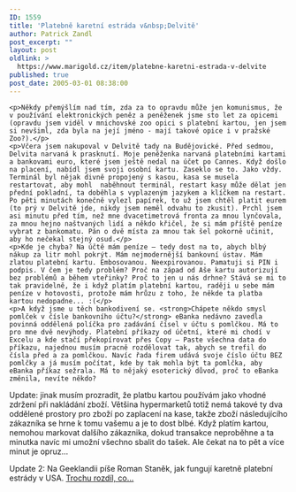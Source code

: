 ```yaml
---
ID: 1559
title: 'Platebně karetní estráda v&nbsp;Delvitě'
author: Patrick Zandl
post_excerpt: ""
layout: post
oldlink: >
  https://www.marigold.cz/item/platebne-karetni-estrada-v-delvite
published: true
post_date: 2005-03-01 08:38:00
---
```

	<p>Někdy přemýšlím nad tím, zda za to opravdu může jen komunismus, že v používání elektronických peněz a peněženek jsme sto let za opicemi (opravdu jsem viděl v mnichovské zoo opici s platební kartou, jen jsem si nevšiml, zda byla na její jméno - mají takové opice i v pražské Zoo?).</p>
	<p>Včera jsem nakupoval v Delvitě tady na Budějovické. Před sedmou, Delvita narvaná k prasknutí. Moje peněženka narvaná platebními kartami a bankovami euro, které jsem ještě nedal na účet po Cannes. Když došlo na placení, nabídl jsem svoji osobní kartu. Zaseklo se to. Jako vždy. Terminál byl nějak divně propojený s kasou, kasa se musela restartovat, aby mohl  naběhnout terminál, restart kasy může dělat jen přední pokladní, ta doběhla s vyplazeným jazykem a klíčkem na restart. Po pěti minutách konečně vylezl papírek, to už jsem chtěl platit eurem (to prý v Delvitě jde, nikdy jsem neměl odvahu to zkusit). Prchl jsem asi minutu před tím, než mne dvacetimetrová fronta za mnou lynčovala, za mnou hejno naštvaných lidí a někdo křičel, že si mám příště peníze vybrat z bankomatu. Pán o dvě místa za mnou tak šel pokorně učinit, aby ho nečekal stejný osud.</p>
	<p>Kde je chyba? Na účtě mám peníze – tedy dost na to, abych blbý nákup za litr mohl pokrýt. Mám nejmodernější bankovní ústav. Mám zlatou platební kartu. Embosovanou. Neexpirovanou. Pamatuji si PIN i podpis. V čem je tedy problém? Proč na západ od Aše kartu autorizují bez problémů a během vteřinky? Proč to jen u nás drhne? Stává se mi to tak pravidelně, že i když platím platební kartou, raději u sebe mám peníze v hotovosti, protože mám hrůzu z toho, že někde ta platba kartou nedopadne... :(</p>
	<p>A když jsme u těch bankodivení se. <strong>Chápete někdo smysl pomlček v čísle bankovního účtu?</strong> eBanka nedávno zavedla povinná oddělená políčka pro zadávání čísel v účtu s pomlčkou. Má to pro mne dvě nevýhody. Platební příkazy od účetní, které mi chodí v Excelu a kde stačí překopírovat přes Copy – Paste všechna data do příkazu, najednou musím pracně rozdělovat tak, abych se trefil do čísla před a za pomlčkou. Navíc řada firem udává svoje číslo účtu BEZ pomlčky a já musím počítat, kde by tak mohla být ta pomlčka, aby eBanka příkaz sežrala. Má to nějaký esoterický důvod, proč to eBanka změnila, nevíte někdo?
</p>
	<p>Update: jinak musím prozradit, že platbu kartou používám jako vhodné zdržení při nakládání zboží. Většina hypermarketů totiž nemá takové ty dva oddělené prostory pro zboží po zaplacení na kase, takže zboží následujícího zákazníka se hrne k tomu vašemu a je to dost blbé. Když platím kartou, nemohou markovat dalšího zákaznika, dokud transakce neproběhne a ta minutka navíc mi umožní všechno sbalit do tašek. Ale čekat na to pět a více minut je opruz...
</p>
	<p>Update 2: Na Geeklandii píše Roman Staněk, jak fungují karetně platební estrády v USA. <a href="http://geeklandia.blogspot.com/2005/03/paper-or-plastic.html">Trochu rozdíl, co...</a>
</p>